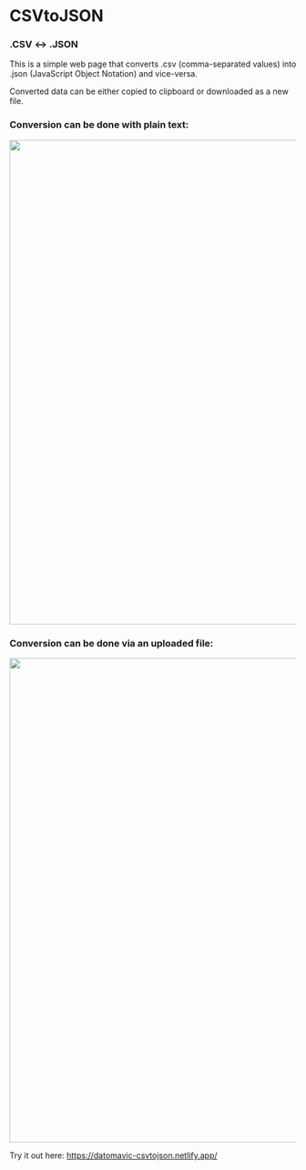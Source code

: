 # CSVtoJSON

<h3>.CSV ↔️ .JSON</h3>

This is a simple web page that converts .csv (comma-separated values) into .json (JavaScript Object Notation) and vice-versa.

Converted data can be either copied to clipboard or downloaded as a new file.

<h3>Conversion can be done with plain text:</h3>

<img src="https://i.imgur.com/o1m0zv8.gif" width="850px">

<h3>Conversion can be done via an uploaded file:</h3>

<img src="https://i.imgur.com/W7il019.gif" width="850px">

Try it out here: https://datomavic-csvtojson.netlify.app/
